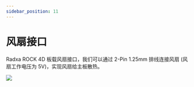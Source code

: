 ```yaml
---
sidebar_position: 11
---
```


# 风扇接口

Radxa ROCK 4D 板载风扇接口，我们可以通过 2-Pin 1.25mm 排线连接风扇 (风扇工作电压为 5V)，实现风扇给主板散热。

<div style={{textAlign: 'center'}}>
  <img src="/img/rock4/4d/rock4d-fan.webp" style={{width: '100%', maxWidth: '1200px'}} />
</div>
